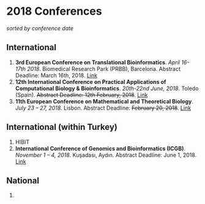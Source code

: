 # 2018 Conferences

*sorted by conference date*

## International
1. **3rd European Conference on Translational Bioinformatics**. *April 16-17th 2018*. Biomedical Research Park (PRBB), Barcelona. Abstract Deadline: March 16th, 2018. [Link](https://www.bsc.es/news/events/3rd-european-conference-translational-bioinformatics-biomedical-big-data-supporting-precision)
1. **12th International Conference on Practical Applications of Computational Biology & Bioinformatics**. *20th-22nd June, 2018*. Toledo (Spain). ~~Abstract Deadline: 12th February, 2018~~. [Link](www.pacbb.net)
2. **11th European Conference on Mathematical and Theoretical Biology**. *July 23 – 27, 2018*. Lisbon. Abstract Deadline: ~~February 20, 2018~~. [Link](http://www.ecmtb2018.org/)

## International (within Turkey)

1. HIBIT
2. **International Conference of Genomics and Bioinformatics (ICGB)**. *November 1 – 4, 2018*. Kuşadası, Aydın. Abstract Deadline: June 1, 2018. [Link](http://www.icgbcongress.com/)

## National
1. 
